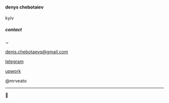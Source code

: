 #### denys chebotaiev
kyiv

##### contact
⌄ 

[denis.chebotaevq@gmail.com](mailto:denis.chebotaevq@gmail.com)

[telegram](https://t.me/mrveato)

[upwork](https://www.upwork.com/freelancers/mrveato)

@mrveato

* * *

🗿
